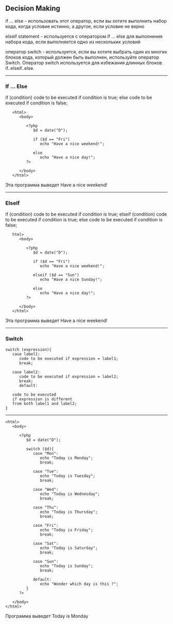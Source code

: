 ## Decision Making
if ... else - использовать этот оператор, если вы хотите выполнить набор кода, когда условие истинно, а другое, если условие не верно

elseif statement - используется с оператором if ... else для выполнения набора кода, если выполняется одно из нескольких условий

оператор switch - используется, если вы хотите выбрать один из многих блоков кода, который должен быть выполнен, используйте оператор Switch.
Оператор switch используется для избежания длинных блоков if..elseif..else.
______________________
### If ... Else

if (condition)
   code to be executed if condition is true;
else
   code to be executed if condition is false;
```
   <html>
      <body>

         <?php
            $d = date("D");

            if ($d == "Fri")
               echo "Have a nice weekend!";

            else
               echo "Have a nice day!";
         ?>

      </body>
   </html>
```
   Эта программа выведет Have a nice weekend!
____________________
### ElseIf

if (condition)
   code to be executed if condition is true;
elseif (condition)
   code to be executed if condition is true;
else
   code to be executed if condition is false;
```
   html>
      <body>

         <?php
            $d = date("D");

            if ($d == "Fri")
               echo "Have a nice weekend!";

            elseif ($d == "Sun")
               echo "Have a nice Sunday!";

            else
               echo "Have a nice day!";
         ?>

      </body>
   </html>
```
   Эта программа выведет Have a nice weekend!
__________________
### Switch
```
switch (expression){
   case label1:
      code to be executed if expression = label1;
      break;

   case label2:
      code to be executed if expression = label2;
      break;
      default:

   code to be executed
   if expression is different
   from both label1 and label2;
}
```
__________________
```
<html>
   <body>

      <?php
         $d = date("D");

         switch ($d){
            case "Mon":
               echo "Today is Monday";
               break;

            case "Tue":
               echo "Today is Tuesday";
               break;

            case "Wed":
               echo "Today is Wednesday";
               break;

            case "Thu":
               echo "Today is Thursday";
               break;

            case "Fri":
               echo "Today is Friday";
               break;

            case "Sat":
               echo "Today is Saturday";
               break;

            case "Sun":
               echo "Today is Sunday";
               break;

            default:
               echo "Wonder which day is this ?";
         }
      ?>

   </body>
</html>
```
Программа выведет Today is Monday